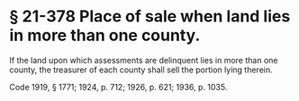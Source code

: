 # § 21-378 Place of sale when land lies in more than one county.

<p>If the land upon which assessments are delinquent lies in more than one county, the treasurer of each county shall sell the portion lying therein.</p><p>Code 1919, § 1771; 1924, p. 712; 1926, p. 621; 1936, p. 1035.</p>